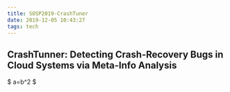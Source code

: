 ```yaml
---
title: SOSP2019-CrashTuner
date: 2019-12-05 10:43:27
tags: tech
---
```


## CrashTunner: Detecting Crash-Recovery Bugs in Cloud Systems via Meta-Info Analysis

$ a=b^2 $